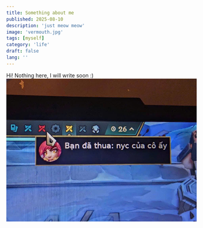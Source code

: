 ```yaml
---
title: Something about me
published: 2025-08-10
description: 'just meow meow'
image: 'vermouth.jpg'
tags: [myself]
category: 'life'
draft: false 
lang: ''
---
```

Hi!
Nothing here, I will write soon :)
![i lose](blog1.jpg)
